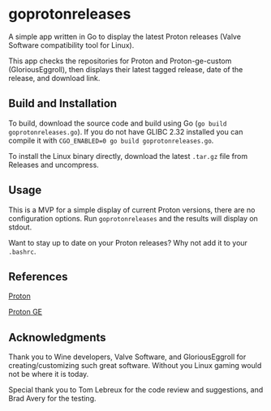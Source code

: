 # goprotonreleases

A simple app written in Go to display the latest Proton releases (Valve Software compatibility tool for Linux).

This app checks the repositories for Proton and Proton-ge-custom (GloriousEggroll), then displays their latest tagged release,  date of the release, and download link.

## Build and Installation

To build, download the source code and build using Go (`go build goprotonreleases.go`). If you do not have GLIBC 2.32 installed you can compile it with `CGO_ENABLED=0 go build goprotonreleases.go`.
 
To install the Linux binary directly, download the latest `.tar.gz` file from Releases and uncompress.

## Usage

This is a MVP for a simple display of current Proton versions, there are no configuration options. Run `goprotonreleases` and the results will display on stdout.

Want to stay up to date on your Proton releases? Why not add it to your `.bashrc`.

## References

[Proton](https://github.com/ValveSoftware/Proton/)

[Proton GE](https://github.com/GloriousEggroll/proton-ge-custom)

## Acknowledgments

Thank you to Wine developers, Valve Software, and GloriousEggroll for creating/customizing such great software. Without you Linux gaming would not be where it is today.

Special thank you to Tom Lebreux for the code review and suggestions, and Brad Avery for the testing.
